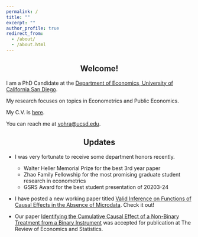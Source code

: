 ```yaml
---
permalink: /
title: ""
excerpt: ""
author_profile: true
redirect_from: 
  - /about/
  - /about.html
---
```


## <center> Welcome! </center>

I am a PhD Candidate at the [Department of Economics, University of California San Diego](http://economics.ucsd.edu/). 

My research focuses on topics in Econometrics and Public Economics. 

My C.V. is [here](https://vedant-vohra.github.io/files/VedantVohra_CV.pdf). 

You can reach me at [vohra@ucsd.edu](mailto:vohra@ucsd.edu).

## <center> Updates </center>
- I was very fortunate to receive some department honors recently. 
  - Walter Heller Memorial Prize for the best 3rd year paper
  - Zhao Family Fellowship for the most promising graduate student research in econometrics
  - GSRS Award for the best student presentation of 20203-24


- I have posted a new working paper titled [Valid Inference on Functions of Causal Effects in the Absence of Microdata][inference_no_data_draft_link]. Check it out!

- Our paper [Identifying the Cumulative Causal Effect of a Non-Binary Treatment from a Binary Instrument][cce_draft_link] was accepted for publication at The Review of Economics and Statistics. 



[cce_draft_link]: https://vedant-vohra.github.io/files/CCE.pdf

[inference_no_data_draft_link]: https://arxiv.org/abs/2410.00217